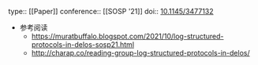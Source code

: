 type:: [[Paper]]
conference:: [[SOSP '21]]
doi:: [10.1145/3477132](https://doi.org/10.1145/3477132.3483544)

- 参考阅读
	- https://muratbuffalo.blogspot.com/2021/10/log-structured-protocols-in-delos-sosp21.html
	- http://charap.co/reading-group-log-structured-protocols-in-delos/